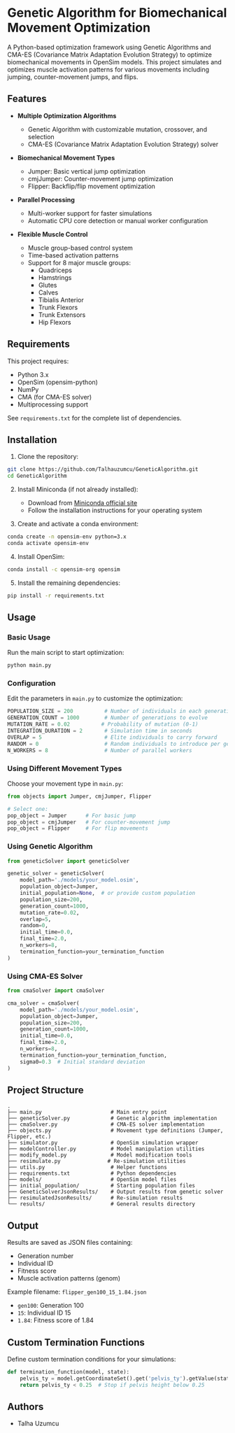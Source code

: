 # Genetic Algorithm for Biomechanical Movement Optimization

A Python-based optimization framework using Genetic Algorithms and CMA-ES (Covariance Matrix Adaptation Evolution Strategy) to optimize biomechanical movements in OpenSim models. This project simulates and optimizes muscle activation patterns for various movements including jumping, counter-movement jumps, and flips.

## Features

- **Multiple Optimization Algorithms**
  - Genetic Algorithm with customizable mutation, crossover, and selection
  - CMA-ES (Covariance Matrix Adaptation Evolution Strategy) solver
  
- **Biomechanical Movement Types**
  - Jumper: Basic vertical jump optimization
  - cmjJumper: Counter-movement jump optimization
  - Flipper: Backflip/flip movement optimization

- **Parallel Processing**
  - Multi-worker support for faster simulations
  - Automatic CPU core detection or manual worker configuration

- **Flexible Muscle Control**
  - Muscle group-based control system
  - Time-based activation patterns
  - Support for 8 major muscle groups:
    - Quadriceps
    - Hamstrings
    - Glutes
    - Calves
    - Tibialis Anterior
    - Trunk Flexors
    - Trunk Extensors
    - Hip Flexors

## Requirements

This project requires:
- Python 3.x
- OpenSim (opensim-python)
- NumPy
- CMA (for CMA-ES solver)
- Multiprocessing support

See `requirements.txt` for the complete list of dependencies.

## Installation

1. Clone the repository:
```bash
git clone https://github.com/Talhauzumcu/GeneticAlgorithm.git
cd GeneticAlgorithm
```
2. Install Miniconda (if not already installed):
    - Download from [Miniconda official site](https://docs.conda.io/en/latest/miniconda.html)
    - Follow the installation instructions for your operating system

3. Create and activate a conda environment:
```bash
conda create -n opensim-env python=3.x
conda activate opensim-env
```

4. Install OpenSim:
```bash
conda install -c opensim-org opensim
```

5. Install the remaining dependencies:
```bash
pip install -r requirements.txt
```

## Usage

### Basic Usage

Run the main script to start optimization:

```bash
python main.py
```

### Configuration

Edit the parameters in `main.py` to customize the optimization:

```python
POPULATION_SIZE = 200          # Number of individuals in each generation
GENERATION_COUNT = 1000        # Number of generations to evolve
MUTATION_RATE = 0.02          # Probability of mutation (0-1)
INTEGRATION_DURATION = 2       # Simulation time in seconds
OVERLAP = 5                    # Elite individuals to carry forward
RANDOM = 0                     # Random individuals to introduce per generation
N_WORKERS = 8                  # Number of parallel workers
```

### Using Different Movement Types

Choose your movement type in `main.py`:

```python
from objects import Jumper, cmjJumper, Flipper

# Select one:
pop_object = Jumper      # For basic jump
pop_object = cmjJumper   # For counter-movement jump
pop_object = Flipper     # For flip movements
```

### Using Genetic Algorithm

```python
from geneticSolver import geneticSolver

genetic_solver = geneticSolver(
    model_path='./models/your_model.osim',
    population_object=Jumper,
    initial_population=None,  # or provide custom population
    population_size=200,
    generation_count=1000,
    mutation_rate=0.02,
    overlap=5,
    random=0,
    initial_time=0.0,
    final_time=2.0,
    n_workers=8,
    termination_function=your_termination_function
)
```

### Using CMA-ES Solver

```python
from cmaSolver import cmaSolver

cma_solver = cmaSolver(
    model_path='./models/your_model.osim',
    population_object=Jumper,
    population_size=200,
    generation_count=1000,
    initial_time=0.0,
    final_time=2.0,
    n_workers=8,
    termination_function=your_termination_function,
    sigma0=0.3  # Initial standard deviation
)
```

## Project Structure

```
.
├── main.py                      # Main entry point
├── geneticSolver.py             # Genetic algorithm implementation
├── cmaSolver.py                 # CMA-ES solver implementation
├── objects.py                   # Movement type definitions (Jumper, Flipper, etc.)
├── simulator.py                 # OpenSim simulation wrapper
├── modelController.py           # Model manipulation utilities
├── modify_model.py              # Model modification tools
├── resimulate.py               # Re-simulation utilities
├── utils.py                     # Helper functions
├── requirements.txt             # Python dependencies
├── models/                      # OpenSim model files
├── initial_population/          # Starting population files
├── GeneticSolverJsonResults/    # Output results from genetic solver
├── resimulatedJsonResults/      # Re-simulation results
└── results/                     # General results directory
```

## Output

Results are saved as JSON files containing:
- Generation number
- Individual ID
- Fitness score
- Muscle activation patterns (genom)

Example filename: `flipper_gen100_15_1.84.json`
- `gen100`: Generation 100
- `15`: Individual ID 15
- `1.84`: Fitness score of 1.84

## Custom Termination Functions

Define custom termination conditions for your simulations:

```python
def termination_function(model, state):
    pelvis_ty = model.getCoordinateSet().get('pelvis_ty').getValue(state)
    return pelvis_ty < 0.25  # Stop if pelvis height below 0.25
```
## Authors

- Talha Uzumcu

